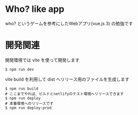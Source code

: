# Who? like app

who? というゲームを参考にしたWebアプリ(vue.js 3) の勉強です

# 開発関連

開発環境では vite を使って開発します

```
$ npm run dev
```

vite build を利用して dist へリリース用のファイルを生成します

```
$ npm run build
# ここまでやれば、ビルドとnetlifyのテスト環境へリリースできます
$ npm run deploy
# 本番環境へのリリースです
$ npm run deploy:prod
```


